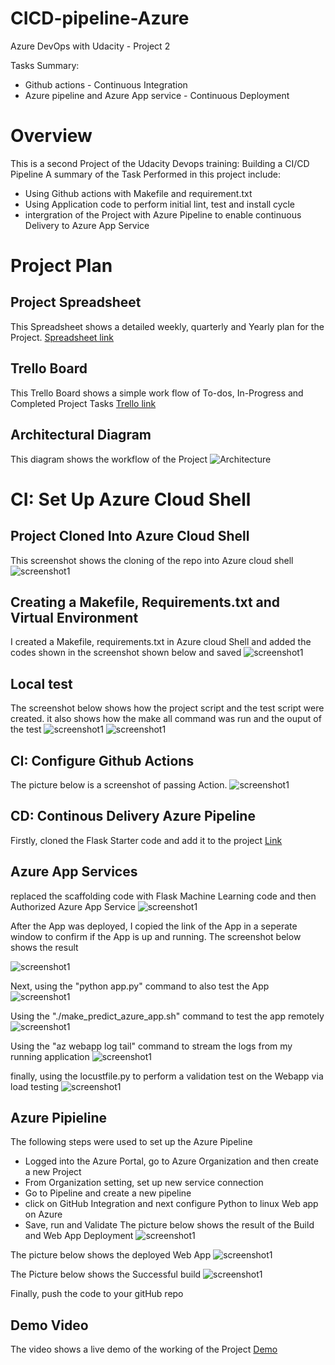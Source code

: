 # CICD-pipeline-Azure
Azure DevOps with Udacity - Project 2

Tasks Summary:
- Github actions - Continuous Integration
- Azure pipeline and Azure App service - Continuous Deployment

# Overview
This is a second Project of the Udacity Devops training: Building a CI/CD Pipeline
A summary of the Task Performed in this project include:
- Using Github actions with Makefile and requirement.txt
- Using Application code to perform initial lint, test and install cycle
- intergration of the Project with Azure Pipeline to enable continuous Delivery to Azure App Service

# Project Plan
## Project Spreadsheet
This Spreadsheet shows a detailed weekly, quarterly and Yearly plan for the Project.
[Spreadsheet link](https://docs.google.com/spreadsheets/d/1pYLdA0_Y1qFRxfJB1XAqbG9uTMH4bOtcGZQinWYdgek/edit#gid=1348135932)
## Trello Board
This Trello Board shows a simple work flow of To-dos, In-Progress and Completed Project Tasks
[Trello link](https://trello.com/b/xpcRdzSP/ci-cd-project)

## Architectural Diagram
This diagram shows the workflow of the Project
![Architecture](images-project2/architecture.PNG "Architecture")


# CI: Set Up Azure Cloud Shell
## Project Cloned Into Azure Cloud Shell
This screenshot shows the cloning of the repo into Azure cloud shell
![screenshot1](images-project2/clone.PNG "screenshot1")

## Creating a Makefile, Requirements.txt and Virtual Environment
I created a Makefile, requirements.txt in Azure cloud Shell and added the codes shown in the screenshot shown below and saved
![screenshot1](images-project2/makefile.PNG "screenshot1")

## Local test
The screenshot below shows how the project script and the test script were created. it also shows how the make all command was run and the ouput of the test
![screenshot1](images-project2/makeall1.PNG "screenshot1")
![screenshot1](images-project2/makeall.PNG "screenshot1")

## CI: Configure Github Actions
The picture below is a screenshot of passing Action.
![screenshot1](images-project2/ci.PNG "screenshot1")

## CD: Continous Delivery Azure Pipeline
Firstly, cloned the Flask Starter code and add it to the project
[Link](https://github.com/udacity/nd082-Azure-Cloud-DevOps-Starter-Code/blob/master/C2-AgileDevelopmentwithAzure/project/starter_files/flask-sklearn/app.py)

## Azure App Services
replaced the scaffolding code with Flask Machine Learning code and then Authorized Azure App Service
![screenshot1](images-project2/authorizeappservice.PNG "screenshot1")

After the App was deployed, I copied the link of the App in a seperate window to confirm if the App is up and running. The screenshot below shows the result

![screenshot1](images-project2/app.PNG "screenshot1")

Next, using the "python app.py" command to also test the App
![screenshot1](images-project2/testwithpy.PNG "screenshot1")

Using the "./make_predict_azure_app.sh" command to test the app remotely
![screenshot1](images-project2/makeprediction2.PNG "screenshot1")

Using the "az webapp log tail" command to stream the logs from my running application
![screenshot1](images-project2/logtail.PNG "screenshot1")

finally, using the locustfile.py to perform a validation test on the Webapp via load testing
![screenshot1](images-project2/locust.PNG "screenshot1")


## Azure Pipieline
The following steps were used to set up the Azure Pipeline
- Logged into the Azure Portal, go to Azure Organization and then create a new Project
- From Organization setting, set up new service connection
- Go to Pipeline and create a new pipeline
- click on GitHub Integration and next configure Python to linux Web app on Azure
- Save, run and Validate
The picture below shows the result of the Build and Web App Deployment
![screenshot1](images-project2/cd.PNG "screenshot1")

The picture below shows the deployed Web App
![screenshot1](images-project2/deployment.PNG "screenshot1")

The Picture below shows the Successful build
![screenshot1](images-project2/build.PNG "screenshot1")

Finally, push the code to your gitHub repo

## Demo Video
The video shows a live demo of the working of the Project
[Demo](https://youtu.be/r6Oxxiq6pDI)
